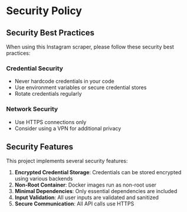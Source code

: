 # Security Policy

## Security Best Practices

When using this Instagram scraper, please follow these security best practices:

### Credential Security
- Never hardcode credentials in your code
- Use environment variables or secure credential stores
- Rotate credentials regularly

### Network Security
- Use HTTPS connections only
- Consider using a VPN for additional privacy

## Security Features

This project implements several security features:

1. **Encrypted Credential Storage**: Credentials can be stored encrypted using various backends
2. **Non-Root Container**: Docker images run as non-root user
3. **Minimal Dependencies**: Only essential dependencies are included
4. **Input Validation**: All user inputs are validated and sanitized
5. **Secure Communication**: All API calls use HTTPS
